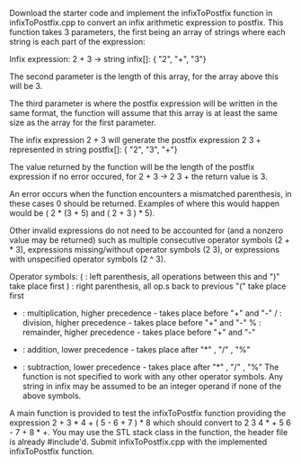 Download the starter code and implement the infixToPostfix function in infixToPostfix.cpp to convert an infix arithmetic expression to postfix. This function takes 3 parameters, the first being an array of strings where each string is each part of the expression:

Infix expression: 2 + 3 -> string infix[]: { "2", "+", "3"}

The second parameter is the length of this array, for the array above this will be 3.

The third parameter is where the postfix expression will be written in the same format, the function will assume that this array is at least the same size as the array for the first parameter.

The infix expression 2 + 3 will generate the postfix expression 2 3 + represented in string postfix[]: { "2", "3", "+"}

The value returned by the function will be the length of the postfix expression if no error occured, for 2 + 3 -> 2 3 + the return value is 3.

An error occurs when the function encounters a mismatched parenthesis, in these cases 0 should be returned. Examples of where this would happen would be ( 2 * (3 + 5) and ( 2 + 3 ) * 5).

Other invalid expressions do not need to be accounted for (and a nonzero value may be returned) such as multiple consecutive operator symbols (2 + * 3), expressions missing/without operator symbols (2 3), or expressions with unspecified operator symbols (2 ^ 3).

Operator symbols:
( : left parenthesis, all operations between this and ")" take place first
) : right parenthesis, all op.s back to previous "(" take place first
* : multiplication, higher precedence - takes place before "+" and "-"
/ : division, higher precedence - takes place before "+" and "-"
% : remainder, higher precedence - takes place before "+" and "-"
+ : addition, lower precedence - takes place after "*" , "/" , "%"
- : subtraction, lower precedence - takes place after "*" , "/" , "%"
The function is not specified to work with any other operator symbols.
Any string in infix may be assumed to be an integer operand if none of the above symbols.

A main function is provided to test the infixToPostfix function providing the expression 2 + 3 * 4 + ( 5 - 6 + 7 ) * 8 which should convert to 2 3 4 * + 5 6 - 7 + 8 * +. You may use the STL stack class in the function, the <stack> header file is already #include'd. Submit infixToPostfix.cpp with the implemented infixToPostfix function.
